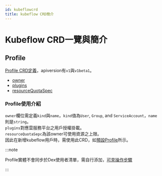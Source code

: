 ```yaml
---
id: kubeflowcrd
title: kubeflow CRD簡介
---
```


# Kubeflow CRD一覽與簡介
## Profile
[Profile CRD定義](https://github.com/kubeflow/kubeflow/blob/master/components/profile-controller/config/crd/bases/kubeflow.org_profiles.yaml)，apiversion有`v1`與`v1beta1`。
* [owner](https://github.com/kubeflow/kubeflow/blob/master/components/profile-controller/config/crd/bases/kubeflow.org_profiles.yaml#L37-L63)
* [plugins](https://github.com/kubeflow/kubeflow/blob/master/components/profile-controller/config/crd/bases/kubeflow.org_profiles.yaml#L68-L84)
* [resourceQuotaSpec](https://github.com/kubeflow/kubeflow/blob/master/components/profile-controller/config/crd/bases/kubeflow.org_profiles.yaml#L88-L146)
### Profile使用介紹
`owner`欄位需定義`kind`與`name`，`kind`值為`User`, `Group`, and `ServiceAccount`，`name`則是`string`。<br/>
`plugins`對應雲服務平台之用戶授權掛載。<br/>
`resourceQuotaSepc`為該owner可使用資源之上限。<br/>
因此在新增kubeflow用戶時，需使用此CRD，如[預設Profile](https://github.com/kubeflow/manifests/blob/v1.8.0/common/user-namespace/base/profile-instance.yaml)所示。

:::note

Profile實體不會同步於Dex使用者清單，需自行添加，[可見操作步驟](https://github.com/kubeflow/manifests/tree/master?tab=readme-ov-file#change-default-user-password)

:::